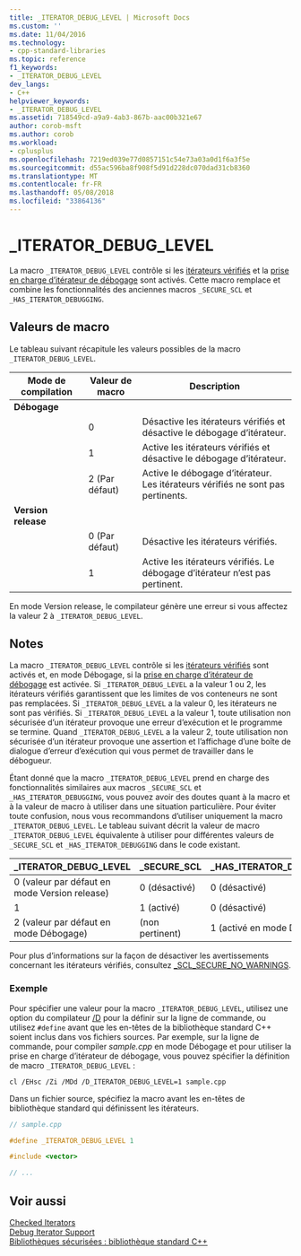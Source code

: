 ```yaml
---
title: _ITERATOR_DEBUG_LEVEL | Microsoft Docs
ms.custom: ''
ms.date: 11/04/2016
ms.technology:
- cpp-standard-libraries
ms.topic: reference
f1_keywords:
- _ITERATOR_DEBUG_LEVEL
dev_langs:
- C++
helpviewer_keywords:
- _ITERATOR_DEBUG_LEVEL
ms.assetid: 718549cd-a9a9-4ab3-867b-aac00b321e67
author: corob-msft
ms.author: corob
ms.workload:
- cplusplus
ms.openlocfilehash: 7219ed039e77d0857151c54e73a03a0d1f6a3f5e
ms.sourcegitcommit: d55ac596ba8f908f5d91d228dc070dad31cb8360
ms.translationtype: MT
ms.contentlocale: fr-FR
ms.lasthandoff: 05/08/2018
ms.locfileid: "33864136"
---
```

# <a name="iteratordebuglevel"></a>_ITERATOR_DEBUG_LEVEL

La macro `_ITERATOR_DEBUG_LEVEL` contrôle si les [itérateurs vérifiés](../standard-library/checked-iterators.md) et la [prise en charge d’itérateur de débogage](../standard-library/debug-iterator-support.md) sont activés. Cette macro remplace et combine les fonctionnalités des anciennes macros `_SECURE_SCL` et `_HAS_ITERATOR_DEBUGGING`.

## <a name="macro-values"></a>Valeurs de macro

Le tableau suivant récapitule les valeurs possibles de la macro `_ITERATOR_DEBUG_LEVEL`.

|Mode de compilation|Valeur de macro|Description|
|----------------------|----------------|-----------------|
|**Débogage**|||
||0|Désactive les itérateurs vérifiés et désactive le débogage d’itérateur.|
||1|Active les itérateurs vérifiés et désactive le débogage d’itérateur.|
||2 (Par défaut)|Active le débogage d’itérateur. Les itérateurs vérifiés ne sont pas pertinents.|
|**Version release**|||
||0 (Par défaut)|Désactive les itérateurs vérifiés.|
||1|Active les itérateurs vérifiés. Le débogage d’itérateur n’est pas pertinent.|

En mode Version release, le compilateur génère une erreur si vous affectez la valeur 2 à `_ITERATOR_DEBUG_LEVEL`.

## <a name="remarks"></a>Notes

La macro `_ITERATOR_DEBUG_LEVEL` contrôle si les [itérateurs vérifiés](../standard-library/checked-iterators.md) sont activés et, en mode Débogage, si la [prise en charge d’itérateur de débogage](../standard-library/debug-iterator-support.md) est activée. Si `_ITERATOR_DEBUG_LEVEL` a la valeur 1 ou 2, les itérateurs vérifiés garantissent que les limites de vos conteneurs ne sont pas remplacées. Si `_ITERATOR_DEBUG_LEVEL` a la valeur 0, les itérateurs ne sont pas vérifiés. Si `_ITERATOR_DEBUG_LEVEL` a la valeur 1, toute utilisation non sécurisée d’un itérateur provoque une erreur d’exécution et le programme se termine. Quand `_ITERATOR_DEBUG_LEVEL` a la valeur 2, toute utilisation non sécurisée d’un itérateur provoque une assertion et l’affichage d’une boîte de dialogue d’erreur d’exécution qui vous permet de travailler dans le débogueur.

Étant donné que la macro `_ITERATOR_DEBUG_LEVEL` prend en charge des fonctionnalités similaires aux macros `_SECURE_SCL` et `_HAS_ITERATOR_DEBUGGING`, vous pouvez avoir des doutes quant à la macro et à la valeur de macro à utiliser dans une situation particulière. Pour éviter toute confusion, nous vous recommandons d’utiliser uniquement la macro `_ITERATOR_DEBUG_LEVEL`. Le tableau suivant décrit la valeur de macro `_ITERATOR_DEBUG_LEVEL` équivalente à utiliser pour différentes valeurs de `_SECURE_SCL` et `_HAS_ITERATOR_DEBUGGING` dans le code existant.

|**_ITERATOR_DEBUG_LEVEL** |**_SECURE_SCL** |**_HAS_ITERATOR_DEBUGGING**|
|---|---|---|
|0 (valeur par défaut en mode Version release)|0 (désactivé)|0 (désactivé)|
|1|1 (activé)|0 (désactivé)|
|2 (valeur par défaut en mode Débogage)|(non pertinent)|1 (activé en mode Débogage)|

Pour plus d’informations sur la façon de désactiver les avertissements concernant les itérateurs vérifiés, consultez [_SCL_SECURE_NO_WARNINGS](../standard-library/scl-secure-no-warnings.md).

### <a name="example"></a>Exemple

Pour spécifier une valeur pour la macro `_ITERATOR_DEBUG_LEVEL`, utilisez une option du compilateur [/D](../build/reference/d-preprocessor-definitions.md) pour la définir sur la ligne de commande, ou utilisez `#define` avant que les en-têtes de la bibliothèque standard C++ soient inclus dans vos fichiers sources. Par exemple, sur la ligne de commande, pour compiler *sample.cpp* en mode Débogage et pour utiliser la prise en charge d’itérateur de débogage, vous pouvez spécifier la définition de macro `_ITERATOR_DEBUG_LEVEL` :

`cl /EHsc /Zi /MDd /D_ITERATOR_DEBUG_LEVEL=1 sample.cpp`

Dans un fichier source, spécifiez la macro avant les en-têtes de bibliothèque standard qui définissent les itérateurs.

```cpp
// sample.cpp

#define _ITERATOR_DEBUG_LEVEL 1

#include <vector>

// ...
```

## <a name="see-also"></a>Voir aussi

[Checked Iterators](../standard-library/checked-iterators.md)<br/>
[Debug Iterator Support](../standard-library/debug-iterator-support.md)<br/>
[Bibliothèques sécurisées : bibliothèque standard C++](../standard-library/safe-libraries-cpp-standard-library.md)<br/>
